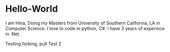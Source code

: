 # Hello-World

I am Hina, Doing my Masters from University of Southern California, LA in Computer Science.
I love to code in python, C#. I have 3 years of experince in .Net.

Testing forking, pull 
Test 2
